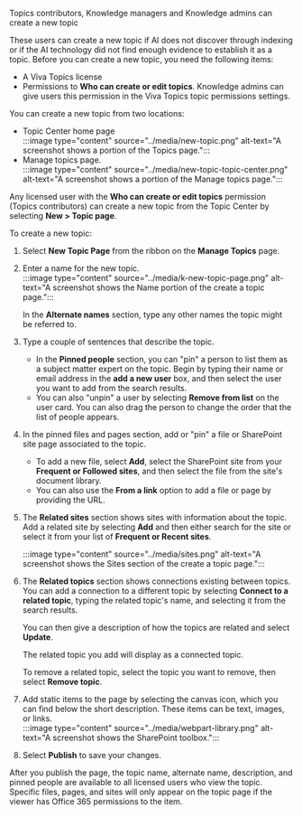 Topics contributors, Knowledge managers and Knowledge admins can create a new topic

These users can create a new topic if AI does not discover through indexing or if the AI technology did not find enough evidence to establish it as a topic. Before you can create a new topic, you need the following items:

- A Viva Topics license
- Permissions to **Who can create or edit topics**. Knowledge admins can give users this permission in the Viva Topics topic permissions settings.

You can create a new topic from two locations:

- Topic Center home page  
   :::image type="content" source="../media/new-topic.png" alt-text="A screenshot shows a portion of the Topics page.":::
- Manage topics page.  
   :::image type="content" source="../media/new-topic-topic-center.png" alt-text="A screenshot shows a portion of the Manage topics page.":::

Any licensed user with the **Who can create or edit topics** permission (Topics contributors) can create a new topic from the Topic Center by selecting **New > Topic page**.  

To create a new topic:

1. Select **New Topic Page** from the ribbon on the **Manage Topics** page.  
2. Enter a name for the new topic.  
   :::image type="content" source="../media/k-new-topic-page.png" alt-text="A screenshot shows the Name portion of the create a topic page.":::

   In the **Alternate names** section, type any other names the topic might be referred to.
3. Type a couple of sentences that describe the topic.
   - In the **Pinned people** section, you can "pin" a person to list them as a subject matter expert on the topic. Begin by typing their name or email address in the **add a new user** box, and then select the user you want to add from the search results.  
   - You can also "unpin" a user by selecting  **Remove from list** on the user card. You can also drag the person to change the order that the list of people appears.
4. In the pinned files and pages section, add or "pin" a file or SharePoint site page associated to the topic.

   - To add a new file, select **Add**, select the SharePoint site from your **Frequent or Followed sites**, and then select the file from the site's document library.
   - You can also use the **From a link** option to add a file or page by providing the URL.
5. The **Related sites** section shows sites with information about the topic. Add a related site by selecting **Add** and then either search for the site or select it from your list of **Frequent or Recent sites**.  

   :::image type="content" source="../media/sites.png" alt-text="A screenshot shows the Sites section of the create a topic page.":::
6. The **Related topics** section shows connections existing between topics. You can add a connection to a different topic by selecting **Connect to a related topic**, typing the related topic's name, and selecting it from the search results.

   You can then give a description of how the topics are related and select **Update**.

   The related topic you add will display as a connected topic.

   To remove a related topic, select the topic you want to remove, then select **Remove topic**.

7. Add static items to the page by selecting the canvas icon, which you can find below the short description. These items can be text, images, or links.  
   :::image type="content" source="../media/webpart-library.png" alt-text="A screenshot shows the SharePoint toolbox.":::

8. Select **Publish** to save your changes.

After you publish the page, the topic name, alternate name, description, and pinned people are available to all licensed users who view the topic. Specific files, pages, and sites will only appear on the topic page if the viewer has Office 365 permissions to the item.
